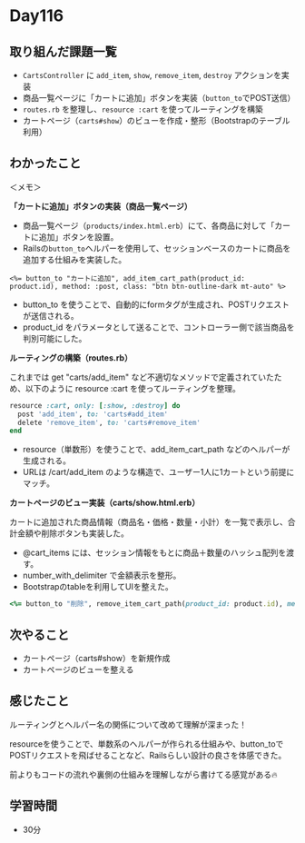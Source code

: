 # Day116
## 取り組んだ課題一覧
- `CartsController` に `add_item`, `show`, `remove_item`, `destroy` アクションを実装
- 商品一覧ページに「カートに追加」ボタンを実装（`button_to`でPOST送信）
- `routes.rb` を整理し、`resource :cart` を使ってルーティングを構築
- カートページ（`carts#show`）のビューを作成・整形（Bootstrapのテーブル利用）
## わかったこと
＜メモ＞
 
**「カートに追加」ボタンの実装（商品一覧ページ）**
 
- 商品一覧ページ（`products/index.html.erb`）にて、各商品に対して「カートに追加」ボタンを設置。  
- Railsの`button_to`ヘルパーを使用して、セッションベースのカートに商品を追加する仕組みを実装した。

```erb
<%= button_to "カートに追加", add_item_cart_path(product_id: product.id), method: :post, class: "btn btn-outline-dark mt-auto" %>
```
 
- button_to を使うことで、自動的にformタグが生成され、POSTリクエストが送信される。
- product_id をパラメータとして送ることで、コントローラー側で該当商品を判別可能にした。
 
**ルーティングの構築（routes.rb）**
 
これまでは get "carts/add_item" など不適切なメソッドで定義されていたため、以下のように resource :cart を使ってルーティングを整理。
``` ruby
resource :cart, only: [:show, :destroy] do
  post 'add_item', to: 'carts#add_item'
  delete 'remove_item', to: 'carts#remove_item'
end
```
 
- resource（単数形）を使うことで、add_item_cart_path などのヘルパーが生成される。
- URLは /cart/add_item のような構造で、ユーザー1人に1カートという前提にマッチ。
 
**カートページのビュー実装（carts/show.html.erb）**
 
カートに追加された商品情報（商品名・価格・数量・小計）を一覧で表示し、合計金額や削除ボタンも実装した。
 
- @cart_items には、セッション情報をもとに商品＋数量のハッシュ配列を渡す。
- number_with_delimiter で金額表示を整形。
- Bootstrapのtableを利用してUIを整えた。
 
``` ruby
<%= button_to "削除", remove_item_cart_path(product_id: product.id), method: :delete, class: "btn btn-danger btn-sm" %>
```
## 次やること
- カートページ（carts#show）を新規作成
- カートページのビューを整える
## 感じたこと
ルーティングとヘルパー名の関係について改めて理解が深まった！
 
resourceを使うことで、単数系のヘルパーが作られる仕組みや、button_toでPOSTリクエストを飛ばせることなど、Railsらしい設計の良さを体感できた。
 
前よりもコードの流れや裏側の仕組みを理解しながら書けてる感覚がある🔥
## 学習時間
- 30分
